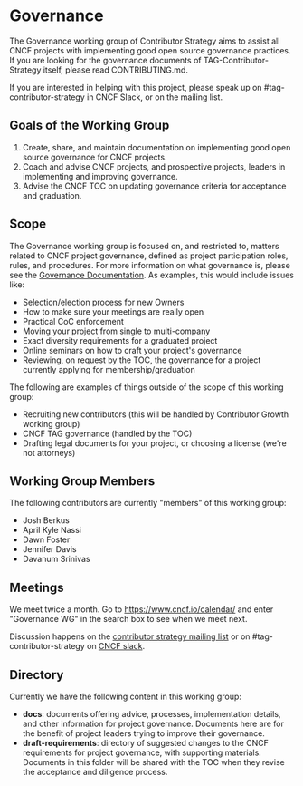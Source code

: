 # Governance

The Governance working group of Contributor Strategy aims to assist all CNCF projects with implementing good open source governance practices.  If you are looking for the governance documents of TAG-Contributor-Strategy itself, please read CONTRIBUTING.md.

If you are interested in helping with this project, please speak up on #tag-contributor-strategy in CNCF Slack, or on the mailing list.

## Goals of the Working Group

1. Create, share, and maintain documentation on implementing good open source governance for CNCF projects.
2. Coach and advise CNCF projects, and prospective projects, leaders in implementing and improving governance.
3. Advise the CNCF TOC on updating governance criteria for acceptance and graduation.

## Scope

The Governance working group is focused on, and restricted to, matters related to CNCF project governance, defined as project participation roles, rules, and procedures.  For more information on what governance is, please see the [Governance Documentation](https://contribute.cncf.io/maintainers/governance/). As examples, this would include issues like:

* Selection/election process for new Owners
* How to make sure your meetings are really open
* Practical CoC enforcement
* Moving your project from single to multi-company
* Exact diversity requirements for a graduated project
* Online seminars on how to craft your project's governance
* Reviewing, on request by the TOC, the governance for a project currently applying for membership/graduation

The following are examples of things outside of the scope of this working group:

* Recruiting new contributors (this will be handled by Contributor Growth working group)
* CNCF TAG governance (handled by the TOC)
* Drafting legal documents for your project, or choosing a license (we're not attorneys)

## Working Group Members

The following contributors are currently "members" of this working group:

* Josh Berkus
* April Kyle Nassi
* Dawn Foster
* Jennifer Davis
* Davanum Srinivas

## Meetings

We meet twice a month.
Go to https://www.cncf.io/calendar/ and enter "Governance WG" in the search box to see when we meet next.

Discussion happens on the [contributor strategy mailing list](https://lists.cncf.io/g/cncf-tag-contributor-strategy) or on #tag-contributor-strategy on [CNCF slack](https://slack.cncf.io/).

## Directory

Currently we have the following content in this working group:

* **docs**: documents offering advice, processes, implementation details, and other information for project governance. Documents here are for the benefit of project leaders trying to improve their governance.
* **draft-requirements**: directory of suggested changes to the CNCF requirements for project governance, with supporting materials.  Documents in this folder will be shared with the TOC when they revise the acceptance and diligence process.
